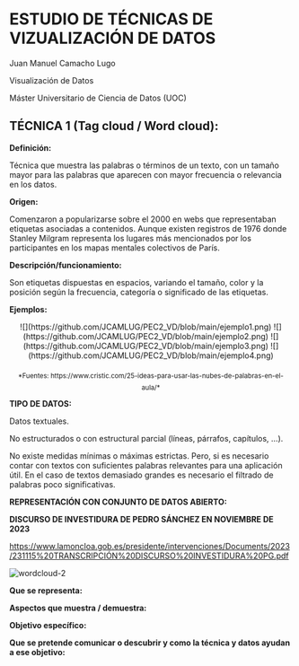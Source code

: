 # ESTUDIO DE TÉCNICAS DE VIZUALIZACIÓN DE DATOS

Juan Manuel Camacho Lugo

Visualización de Datos

Máster Universitario de Ciencia de Datos (UOC)


## TÉCNICA 1 (Tag cloud / Word cloud):

**Definición:**

Técnica que muestra las palabras o términos de un texto, con un tamaño mayor para las palabras que aparecen con mayor frecuencia o relevancia en los datos.

**Origen:**

Comenzaron a popularizarse sobre el 2000 en webs que representaban etiquetas asociadas a contenidos. Aunque existen registros de 1976 donde Stanley Milgram representa los lugares más mencionados por los participantes en los mapas mentales colectivos de París.

**Descripción/funcionamiento:**

Son etiquetas dispuestas en espacios, variando el tamaño, color y la posición según la frecuencia, categoría o significado de las etiquetas. 

**Ejemplos:**

<p align="center">
![](https://github.com/JCAMLUG/PEC2_VD/blob/main/ejemplo1.png)
![](https://github.com/JCAMLUG/PEC2_VD/blob/main/ejemplo2.png)
![](https://github.com/JCAMLUG/PEC2_VD/blob/main/ejemplo3.png)
![](https://github.com/JCAMLUG/PEC2_VD/blob/main/ejemplo4.png)
</p>

<p align="center">
  <sub>*Fuentes: https://www.cristic.com/25-ideas-para-usar-las-nubes-de-palabras-en-el-aula/*
</p>
  






**TIPO DE DATOS:**

Datos textuales.

No estructurados o con estructural parcial (líneas, párrafos, capítulos, …).

No existe medidas mínimas o máximas estrictas. Pero, si es necesario contar con textos con suficientes palabras relevantes para una aplicación útil. 
En el caso de textos demasiado grandes es necesario el filtrado de palabras poco significativas. 

**REPRESENTACIÓN CON CONJUNTO DE DATOS ABIERTO:**

**DISCURSO DE INVESTIDURA DE PEDRO SÁNCHEZ EN NOVIEMBRE DE 2023**

https://www.lamoncloa.gob.es/presidente/intervenciones/Documents/2023/231115%20TRANSCRIPCIÓN%20DISCURSO%20INVESTIDURA%20PG.pdf

![wordcloud-2](https://github.com/user-attachments/assets/8a8363a8-f812-4583-abfc-d174dc1e71eb)

**Que se representa:**

**Aspectos que muestra / demuestra:**

**Objetivo específico:**

**Que se pretende  comunicar o descubrir y como la técnica y datos ayudan a ese objetivo:**


